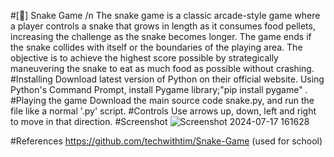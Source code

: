 #[🐍] Snake Game /n
The snake game is a classic arcade-style game where a player controls a snake that grows in length as it consumes food pellets, increasing the challenge as the snake becomes longer. The game ends if the snake collides with itself or the boundaries of the playing area. The objective is to achieve the highest score possible by strategically maneuvering the snake to eat as much food as possible without crashing.
#Installing
Download latest version of Python on their official website.
Using Python's Command Prompt, install Pygame library;"pip install pygame" .
#Playing the game
Download the main source code snake.py, and run the file like a normal '.py' script. 
#Controls
Use arrows up, down, left and right to move in that direction. 
#Screenshot
![Screenshot 2024-07-17 161628](https://github.com/user-attachments/assets/e60f1845-9804-4516-bec6-c8c7153f28aa)

#References 
https://github.com/techwithtim/Snake-Game
(used for school)


